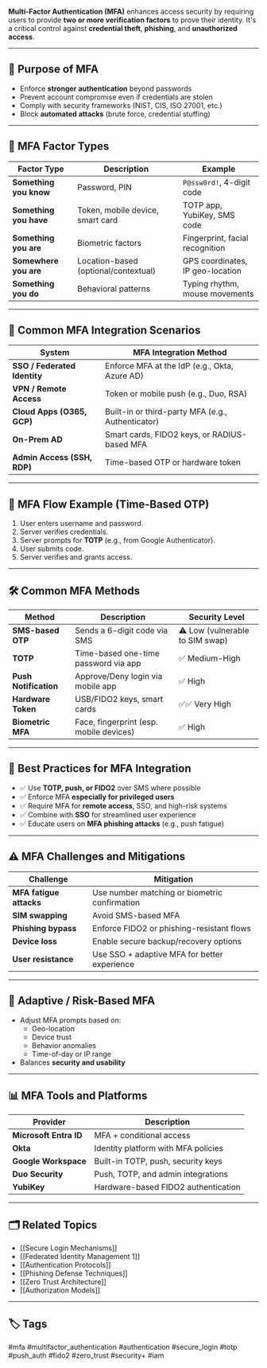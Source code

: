 **Multi-Factor Authentication (MFA)** enhances access security by requiring users to provide **two or more verification factors** to prove their identity. It's a critical control against **credential theft**, **phishing**, and **unauthorized access**.

---

## 🎯 Purpose of MFA

- Enforce **stronger authentication** beyond passwords
- Prevent account compromise even if credentials are stolen
- Comply with security frameworks (NIST, CIS, ISO 27001, etc.)
- Block **automated attacks** (brute force, credential stuffing)

---

## 🔑 MFA Factor Types

| Factor Type       | Description                                | Example                             |
|-------------------|--------------------------------------------|--------------------------------------|
| **Something you know** | Password, PIN                         | `P@ssw0rd!`, 4-digit code             |
| **Something you have** | Token, mobile device, smart card     | TOTP app, YubiKey, SMS code          |
| **Something you are**  | Biometric factors                     | Fingerprint, facial recognition      |
| **Somewhere you are**  | Location-based (optional/contextual) | GPS coordinates, IP geo-location     |
| **Something you do**   | Behavioral patterns                   | Typing rhythm, mouse movements       |

---

## 🧩 Common MFA Integration Scenarios

| System                    | MFA Integration Method                         |
|---------------------------|------------------------------------------------|
| **SSO / Federated Identity** | Enforce MFA at the IdP (e.g., Okta, Azure AD)|
| **VPN / Remote Access**   | Token or mobile push (e.g., Duo, RSA)          |
| **Cloud Apps (O365, GCP)**| Built-in or third-party MFA (e.g., Authenticator)|
| **On-Prem AD**            | Smart cards, FIDO2 keys, or RADIUS-based MFA   |
| **Admin Access (SSH, RDP)**| Time-based OTP or hardware token              |

---

## 🔄 MFA Flow Example (Time-Based OTP)

1. User enters username and password.
2. Server verifies credentials.
3. Server prompts for **TOTP** (e.g., from Google Authenticator).
4. User submits code.
5. Server verifies and grants access.

---

## 🛠 Common MFA Methods

| Method              | Description                                 | Security Level |
|---------------------|---------------------------------------------|----------------|
| **SMS-based OTP**   | Sends a 6-digit code via SMS                | ⚠️ Low (vulnerable to SIM swap) |
| **TOTP**            | Time-based one-time password via app        | ✅ Medium-High |
| **Push Notification** | Approve/Deny login via mobile app         | ✅ High        |
| **Hardware Token**  | USB/FIDO2 keys, smart cards                 | ✅✅ Very High  |
| **Biometric MFA**   | Face, fingerprint (esp. mobile devices)     | ✅ High        |

---

## 🧠 Best Practices for MFA Integration

- ✅ Use **TOTP, push, or FIDO2** over SMS where possible
- ✅ Enforce MFA **especially for privileged users**
- ✅ Require MFA for **remote access**, SSO, and high-risk systems
- ✅ Combine with **SSO** for streamlined user experience
- ✅ Educate users on **MFA phishing attacks** (e.g., push fatigue)

---

## ⚠️ MFA Challenges and Mitigations

| Challenge                | Mitigation                                      |
|--------------------------|-------------------------------------------------|
| **MFA fatigue attacks**  | Use number matching or biometric confirmation   |
| **SIM swapping**         | Avoid SMS-based MFA                             |
| **Phishing bypass**      | Enforce FIDO2 or phishing-resistant flows       |
| **Device loss**          | Enable secure backup/recovery options           |
| **User resistance**      | Use SSO + adaptive MFA for better experience    |

---

## 🔐 Adaptive / Risk-Based MFA

- Adjust MFA prompts based on:
  - Geo-location
  - Device trust
  - Behavior anomalies
  - Time-of-day or IP range
- Balances **security and usability**

---

## 📊 MFA Tools and Platforms

| Provider         | Description                        |
|------------------|-------------------------------------|
| **Microsoft Entra ID** | MFA + conditional access       |
| **Okta**         | Identity platform with MFA policies |
| **Google Workspace** | Built-in TOTP, push, security keys |
| **Duo Security** | Push, TOTP, and admin integrations  |
| **YubiKey**      | Hardware-based FIDO2 authentication |

---

## 🗂 Related Topics

- [[Secure Login Mechanisms]]
- [[Federated Identity Management 1]]
- [[Authentication Protocols]]
- [[Phishing Defense Techniques]]
- [[Zero Trust Architecture]]
- [[Authorization Models]]

---

## 🏷 Tags

#mfa #multifactor_authentication #authentication #secure_login #totp #push_auth #fido2 #zero_trust #security+ #iam
